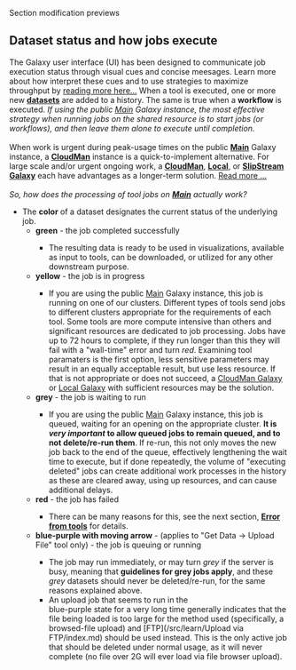 Section modification previews

## Dataset status and how jobs execute

The Galaxy user interface (UI) has been designed to communicate job execution status through visual cues and concise meesages. Learn more about how interpret these cues and to use strategies to maximize throughput by [reading more here...](/src/support/JobStatus/index.md)
When a tool is executed, one or more new **[datasets](/src/learn/managing-datasets/index.md)** are added to a history. The same is true when a **workflow** is executed. *If using the public [Main](/src/main/index.md) Galaxy instance, the most effective strategy when running jobs on the shared resource is to start jobs (or workflows), and then leave them alone to execute until completion.* 
<br />
<br />
When work is urgent during peak-usage times on the public **[Main](/src/main/index.md)** Galaxy instance, a **[CloudMan](/src/cloudman/index.md)** instance is a quick-to-implement alternative. For large scale and/or urgent ongoing work, a **[CloudMan](/src/cloudman/index.md)**, **[Local](/src/admin/get-galaxy/index.md)**, or **[SlipStream Galaxy](http://www.bioteam.net/slipstream/galaxy-edition)** each have advantages as a longer-term solution. [Read more ...](/src/choices/index.md)
<br />
<br />
*So, how does the processing of tool jobs on **[Main](/src/main/index.md)** actually work?*
* The **color** of a dataset designates the current status of the underlying job.
  * **<div class='green'>green</span>** - the job completed successfully
    * The resulting data is ready to be used in visualizations, available as input to tools, can be downloaded, or utilized for any other downstream purpose.
  * **<div class='yellow'>yellow</span>** - the job is in progress
    * If you are using the public [Main](/src/main/index.md) Galaxy instance, this job is running on one of our clusters. Different types of tools send jobs to different clusters appropriate for the requirements of each tool. Some tools are more compute intensive than others and significant resources are dedicated to job processing. Jobs have up to 72 hours to complete, if they run longer than this they will fail with a "wall-time" error and turn *red*. Examining tool paramaters is the first option, less sensitive parameters may result in an equally acceptable result, but use less resource. If that is not appropriate or does not succeed, a [CloudMan Galaxy](/src/cloudman/index.md) or [Local Galaxy](/src/admin/get-galaxy/index.md) with sufficient resources may be the solution. 
  * **<div class='grey'>grey</span>** - the job is waiting to run
    * If you are using the public [Main](/src/main/index.md) Galaxy instance, this job is queued, waiting for an opening on the appropriate cluster. **It is *very important* to allow queued jobs to remain queued, and to not delete/re-run them**. If re-run, this not only moves the new job back to the end of the queue, effectively lengthening the wait time to execute, but if done repeatedly, the volume of "executing deleted" jobs can create additional work processes in the history as these are cleared away, using up resources, and can cause additional delays. 
  * **<div class='red'>red</span>** - the job has failed
    * There can be many reasons for this, see the next section, **[Error from tools](/src/support/index.md#error_from_tools)** for details.
  * **<div class='blue'>blue-purple with moving arrow</span>** - (applies to "Get Data -> Upload File" tool only) - the job is queuing or running
    * The job may run immediately, or may turn *grey* if the server is busy, meaning that **guidelines for grey jobs apply**, and these *grey* datasets should never be deleted/re-run, for the same reasons explained above.
    * An upload job that seems to run in the <div class='blue'>blue-purple</span> state for a very long time generally indicates that the file being loaded is too large for the method used (specifically, a browsed-file upload) and [FTP](/src/learn/Upload via FTP/index.md) should be used instead. This is the only active job that should be deleted under normal usage, as it will never complete (no file over 2G will ever load via file browser upload).
